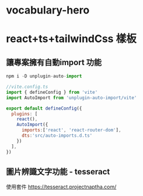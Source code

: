 # vocabulary-hero
# react+ts+tailwindCss 樣板
## 讓專案擁有自動import 功能
```javascript
npm i -D unplugin-auto-import

//vite.config.ts
import { defineConfig } from 'vite'
import AutoImport from 'unplugin-auto-import/vite'

export default defineConfig({
  plugins: [
    react(),
    AutoImport({
      imports:['react', 'react-router-dom'],
      dts:'src/auto-imports.d.ts'
    })
  ],
})
```
## 圖片辨識文字功能 - tesseract
使用套件 
https://tesseract.projectnaptha.com/
